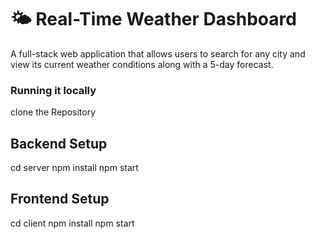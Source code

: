 # 🌤️ Real-Time Weather Dashboard

A full-stack web application that allows users to search for any city and view its current weather conditions along with a 5-day forecast. 

### Running it locally
clone the Repository

## Backend Setup

cd server
npm install
npm start

## Frontend Setup
cd client
npm install
npm start

